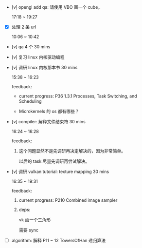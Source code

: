 * [v] opengl add qa: 请使用 VBO 画一个 cube。

    17:18 ~ 19:27

* [x] 处理 2 条 url

    10:06 ~ 10:42

* [v] qa 4 个  30 mins

* [v] 复习 linux 内核驱动编程

* [v] 调研 linux 内核那本书 30 mins

    15:38 ~ 16:23

    feedback:

    * current progress: P36 1.3.1 Processes, Task Switching, and Scheduling

    * Microkernels 的 os 都有哪些？

* [v] compiler: 解释文件结束符 30 mins

    16:24 ~ 16:28

    feedback:

    1. 这个问题显然不是先调研再决定解决的，因为非常简单。

        以后的 task 尽量先调研再尝试解决。

* [v] 调研 vulkan tutorial: texture mapping 30 mins

    16:35 ~ 19:31

    feedback:

    1. current progress: P210 Combined image sampler

    2. deps:

        vk 画一个三角形

        需要 sync

* [ ] algorithm: 解释 P11 ~ 12 TowersOfHan 递归算法
